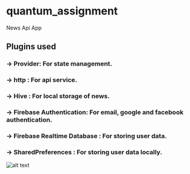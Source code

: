 # quantum_assignment

News Api App

## Plugins used
### -> Provider: For state management.
### -> http : For api service.
### -> Hive : For local storage of news.
### -> Firebase Authentication: For email, google and facebook authentication.
### -> Firebase Realtime Database : For storing user data.
### -> SharedPreferences : For storing user data locally.

![alt text](https://github.com/Saurrabhh/quantum_assignment/blob/master/assets/screenshots/Screenshot_2023-05-02-17-12-10-538_com.example.quantum_assignment.jpg?raw=true)
